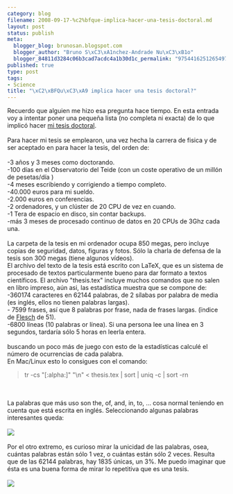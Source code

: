 ```yaml
--- 
category: blog
filename: 2008-09-17-%c2%bfque-implica-hacer-una-tesis-doctoral.md
layout: post
status: publish
meta: 
  blogger_blog: brunosan.blogspot.com
  blogger_author: "Bruno S\xC3\xA1nchez-Andrade Nu\xC3\xB1o"
  blogger_84811d3284c06b3cad7acdc4a1b30d1c_permalink: "975441625126549793"
published: true
type: post
tags: 
- Science
title: "\xC2\xBFQu\xC3\xA9 implica hacer una tesis doctoral?"
---
```

Recuerdo que alguien me hizo esa pregunta hace tiempo. En esta entrada voy a intentar poner una pequeña lista (no completa ni exacta) de lo que implicó hacer <a href="http://www.astro.physik.uni-goettingen.de/~bruno/thesis/Thesis-brunosan.zip">mi tesis doctoral</a>.<br /><br />Para hacer mi tesis se emplearon, una vez hecha la carrera de fisica y de ser aceptado en para hacer la tesis, del orden de:<br /><br />-3 años y 3 meses como doctorando.<br />-100 días en el Observatorio del Teide (con un coste operativo de un millón de pesetas/día )<br />-4 meses escribiendo y corrigiendo a tiempo completo.<br />-40.000 euros para mi sueldo.<br />-2.000 euros en conferencias.<br />-2 ordenadores, y un clúster de 20 CPU de vez en cuando.<br />-1 Tera de espacio en disco, sin contar backups.<br />-más 3 meses de procesado continuo de datos en 20 CPUs de 3Ghz cada una.<br /><br />La carpeta de la tesis en mi ordenador ocupa 850 megas, pero incluye copias de seguridad, datos, figuras y fotos. Sólo la charla de defensa de la tesis son 300 megas (tiene algunos vídeos).<br />El archivo del texto de la tesis está escrito con LaTeX, que es un sistema de procesado de textos particularmente bueno para dar formato a textos científicos. El archivo "thesis.tex" incluye muchos comandos que no salen en libro impreso, aún asi, las estadística muestra que se compone de:<br />-360174 caracteres en 62144 palabras, de 2 sílabas por palabra de media (es inglés, ellos no tienen palabras largas).<br />- 7599 frases, así que 8 palabras por frase, nada de frases largas. (ïndice de <a href="http://en.wikipedia.org/wiki/Flesch-Kincaid_Readability_Test">Flesch</a> de 51).<br />-6800 líneas (10 palabras or línea). Si una persona lee una línea en 3 segundos, tardaría sólo 5 horas en leerla entera.<br /><br />buscando un poco más de juego con esto de la estadísticas calculé el número de ocurrencias de cada palabra.<br />En Mac/Linux esto lo consigues con el comando:<br /><blockquote>tr -cs "[:alpha:]" "\n" &lt; thesis.tex | sort | uniq -c | sort -rn</blockquote> <br /><br />La palabras que más uso son the, of, and, in, to, ... cosa normal teniendo en cuenta que está escrita en inglés. Seleccionando algunas palabras interesantes queda:<br /><br /><a href="http://nasonurb.files.wordpress.com/2008/09/picture121.jpg"><img src="http://nasonurb.files.wordpress.com/2008/09/picture121.jpg?w=300" border="0" /></a><br /><br />Por el otro extremo, es curioso mirar la unicidad de las palabras, osea, cuántas palabras están sólo 1 vez, o cuántas están sólo 2 veces. Resulta que de las 62144 palabras, hay 1835 únicas, un 3%. Me puedo imaginar que ésta es una buena forma de mirar lo repetitiva que es una tesis.<br /><br /><a href="http://nasonurb.files.wordpress.com/2008/09/picture3.jpg"><img src="http://nasonurb.files.wordpress.com/2008/09/picture3.jpg?w=300" border="0" /></a>
